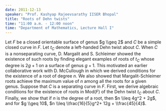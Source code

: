 ```yaml
---
date: 2011-12-13
speaker: "Prof. Kashyap Rajeevsarathy IISER Bhopal"
title: "Roots of Dehn twists"
time: "11:00 a.m. - 12:00 noon" 
time: "Department of Mathematics, Lecture Hall I"
---
```

Let $F$ be a closed orientable surface of genus $g \\geq 2$ and $C$ be
a simple closed curve in $F$. Let $t_C$ denote a left-handed Dehn twist
about $C$. When $C$ is a nonseparating curve, D. Margalit and
S. Schleimer showed the existence of such roots by finding elegant
examples of roots of $t_C$ whose degree is $2g + 1$ on a surface of
genus $g + 1$. This motivated an earlier collaborative work with D.
McCullough in which we derived conditions for the existence of a root
of degree $n$. We also showed that Margalit-Schleimer roots achieve the
maximum value of $n$ among all the roots for a given genus. Suppose that
$C$ is a separating curve in $F$. First, we derive algebraic conditions
for the existence of roots in Mod$(F)$ of the Dehn twist $t_C$ about $C$.
Finally, we show that if $n$ is the degree of a root, then
$n \\leq 4g^2 +  2g$, and for $g \\geq 10$, $n \\leq \\frac{16}{5}g^2+ 12g +
\\frac{45}{4}$.
